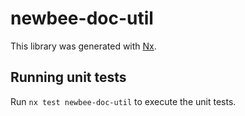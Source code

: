 # newbee-doc-util

This library was generated with [Nx](https://nx.dev).

## Running unit tests

Run `nx test newbee-doc-util` to execute the unit tests.
